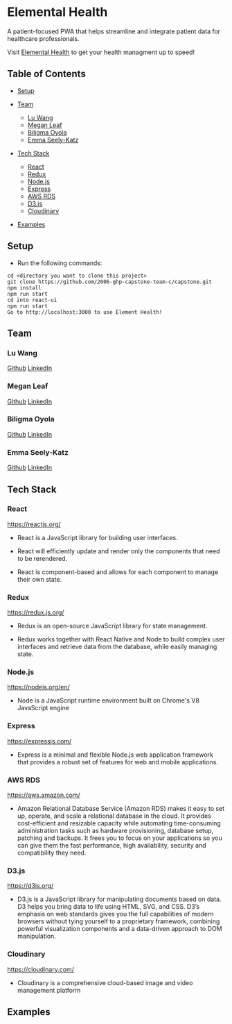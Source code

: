 # Elemental Health

A patient-focused PWA that helps streamline and integrate patient data for healthcare professionals.

Visit [Elemental Health](https://elemental-health.herokuapp.com/) to get your health managment up to speed!

## Table of Contents

- [Setup](#Setup)
- [Team](#Team)
  - [Lu Wang](#Lu-Wang)
  - [Megan Leaf](#Megan-Leaf)
  - [Biligma Oyola](#Biligma-Oyola)
  - [Emma Seely-Katz](#Emma-Seely-Katz)
- [Tech Stack](#Tech-Stack)

  - [React](#React)
  - [Redux](#Redux)
  - [Node.js](#Node.js)
  - [Express](#Express)
  - [AWS RDS](#AWS-RDS)
  - [D3.js](#D3.js)
  - [Cloudinary](#Cloudinary)

- [Examples](#Examples)

## Setup

- Run the following commands:

```
cd <directory you want to clone this project>
git clone https://github.com/2006-ghp-capstone-team-c/capstone.git
npm install
npm run start
cd into react-ui
npm run start
Go to http://localhost:3000 to use Element Health!
```

## Team

### Lu Wang

[Github](https://github.com/LuWang1983)
[LinkedIn](https://www.linkedin.com/in/loowang)

### Megan Leaf

[Github](https://github.com/meganbleaf)
[LinkedIn](https://www.linkedin.com/in/meganleaf/)

### Biligma Oyola

[Github](https://github.com/sandylykova)
[LinkedIn](https://www.linkedin.com/in/biligma-oyola/)

### Emma Seely-Katz

[Github](https://github.com/emseely)
[LinkedIn](https://www.linkedin.com/in/emmask/)

## Tech Stack

### React

https://reactjs.org/

- React is a JavaScript library for building user interfaces.

- React will efficiently update and render only the components that need to be rerendered.

- React is component-based and allows for each component to manage their own state.

### Redux

https://redux.js.org/

- Redux is an open-source JavaScript library for state management.

- Redux works together with React Native and Node to build complex user interfaces and retrieve data from the database, while easily managing state.

### Node.js

https://nodejs.org/en/

- Node is a JavaScript runtime environment built on Chrome's V8 JavaScript engine

### Express

https://expressjs.com/

- Express is a minimal and flexible Node.js web application framework that provides a robust set of features for web and mobile applications.

### AWS RDS

https://aws.amazon.com/

- Amazon Relational Database Service (Amazon RDS) makes it easy to set up, operate, and scale a relational database in the cloud. It provides cost-efficient and resizable capacity while automating time-consuming administration tasks such as hardware provisioning, database setup, patching and backups. It frees you to focus on your applications so you can give them the fast performance, high availability, security and compatibility they need.

### D3.js

https://d3js.org/

- D3.js is a JavaScript library for manipulating documents based on data. D3 helps you bring data to life using HTML, SVG, and CSS. D3’s emphasis on web standards gives you the full capabilities of modern browsers without tying yourself to a proprietary framework, combining powerful visualization components and a data-driven approach to DOM manipulation.

### Cloudinary

https://cloudinary.com/

- Cloudinary is a comprehensive cloud-based image and video management platform

## Examples
